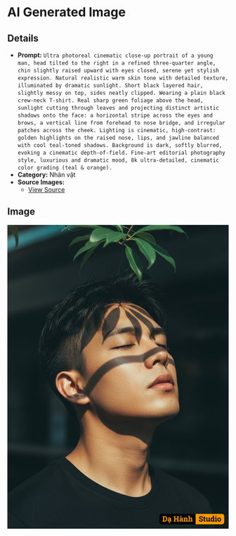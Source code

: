# AI Generated Image

## Details
- **Prompt:** `Ultra photoreal cinematic close-up portrait of a young man, head tilted to the right in a refined three-quarter angle, chin slightly raised upward with eyes closed, serene yet stylish expression. Natural realistic warm skin tone with detailed texture, illuminated by dramatic sunlight. Short black layered hair, slightly messy on top, sides neatly clipped. Wearing a plain black crew-neck T-shirt. Real sharp green foliage above the head, sunlight cutting through leaves and projecting distinct artistic shadows onto the face: a horizontal stripe across the eyes and brows, a vertical line from forehead to nose bridge, and irregular patches across the cheek. Lighting is cinematic, high-contrast: golden highlights on the raised nose, lips, and jawline balanced with cool teal-toned shadows. Background is dark, softly blurred, evoking a cinematic depth-of-field. Fine-art editorial photography style, luxurious and dramatic mood, 8k ultra-detailed, cinematic color grading (teal & orange).`
- **Category:** Nhân vật
- **Source Images:**
  - [View Source](https://raw.githubusercontent.com/lenzcomvth/ImageLibrary/main/Male.png)

## Image
![AI Generated Image](./image-2025-10-06T05-45-41-337Z-umqo3.png)